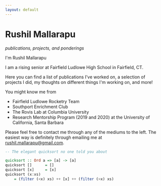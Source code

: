 ```yaml
---
layout: default
---
```


# Rushil Mallarapu

_publications, projects, and ponderings_

I'm Rushil Mallarapu

I am a rising senior at Fairfield Ludlowe High School in Fairfield, CT.

Here you can find a list of publications I've worked on, a selection of projects I did, my thoughts on different things I'm working on, and more!

You might know me from

- Fairfield Ludlowe Rocketry Team
- Southport Enrichment Club
- The Rovis Lab at Columbia University
- Research Mentorship Program (2019 and 2020) at the University of California, Santa Barbara

Please feel free to contact me through any of the mediums to the left. The easiest way is definitely through emailing me at [rushil.mallarapu@gmail.com](mailto:rushil.mallarapu@gmail.com).

```haskell
-- The elegant quicksort no one told you about

quicksort :: Ord a => [a] -> [a]
quicksort []      = []
quicksort [x]     = [x]
quicksort (x:xs)  
    = (filter (<x) xs) ++ [x] ++ (filter (>x) xs)
```
